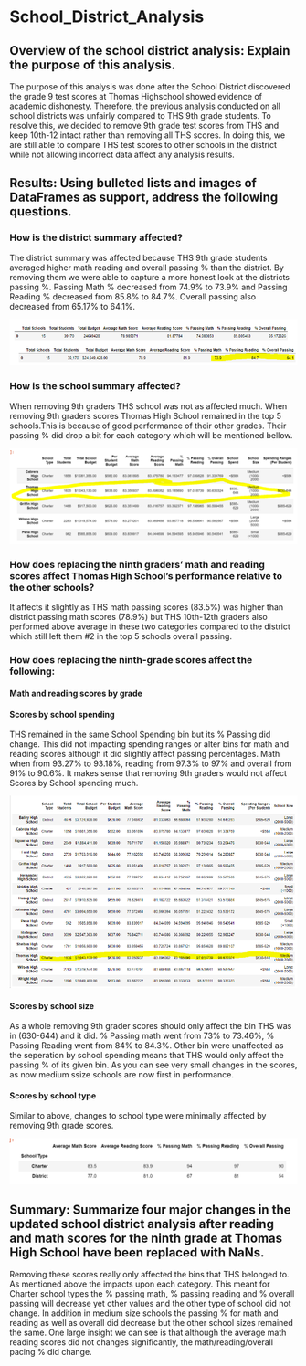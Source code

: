 # School_District_Analysis
## Overview of the school district analysis: Explain the purpose of this analysis.
The purpose of this analysis was done after the School District discovered the grade 9 test scores at Thomas Highschool showed evidence of academic dishonesty. Therefore, the previous analysis conducted on all school districts was unfairly compared to THS 9th grade students. To resolve this, we decided to remove 9th grade test scores from THS and keep 10th-12 intact rather than removing all THS scores. In doing this, we are still able to compare THS test scores to other schools in the district while not allowing incorrect data affect any analysis results. 

## Results: Using bulleted lists and images of DataFrames as support, address the following questions.

### How is the district summary affected?
The district summary was affected because THS 9th grade students averaged higher math reading and overall passing % than the district. By removing them we were able to capture a more honest look at the districts passing %. Passing Math % decreased from 74.9% to 73.9% and Passing Reading % decreased from 85.8% to 84.7%. Overall passing also decreased from 65.17% to 64.1%. 

![](Final_District_Summary.png)

### How is the school summary affected?
When removing 9th graders THS school was not as affected much. When removing 9th graders scores Thomas High School remained in the top 5 schools.This is because of good performance of their other grades. Their passing % did drop a bit for each category which will be mentioned bellow. 

![](Top_5_Schools.PNG)

### How does replacing the ninth graders’ math and reading scores affect Thomas High School’s performance relative to the other schools?
It affects it slightly as THS math passing scores (83.5%) was higher than district passing math scores (78.9%) but THS 10th-12th graders also performed above average in these two categories compared to the district which still left them #2 in the top 5 schools overall passing. 

### How does replacing the ninth-grade scores affect the following:

#### Math and reading scores by grade
#### Scores by school spending
THS remained in the same School Spending bin but its % Passing did change. This did not impacting spending ranges or alter bins for math and reading scores although it did slightly affect passing percentages. Math when from 93.27% to 93.18%, reading from 97.3% to 97% and overall from 91% to 90.6%. It makes sense that removing 9th graders would not affect Scores by School spending much.

![](School_Spending.PNG)

#### Scores by school size
As a whole removing 9th grader scores should only affect the bin THS was in (630-644) and it did. % Passing math went from 73% to 73.46%, % Passing Reading went from 84% to 84.3%. Other bin were unaffected as the seperation by school spending means that THS would only affect the passing % of its given bin. As you can see very small changes in the scores, as now medium ssize schools are now first in performance. 

#### Scores by school type
Similar to above, changes to school type were minimally affected by removing 9th grade scores.

![](school_type.PNG)

## Summary: Summarize four major changes in the updated school district analysis after reading and math scores for the ninth grade at Thomas High School have been replaced with NaNs.

Removing these scores really only affected the bins that THS belonged to. As mentioned above the impacts upon each category. This meant for Charter school types the % passing math, % passing reading and % overall passing will decrease yet other values and the other type of school did not change. In addition in medium size schools the passing % for math and reading as well as overall did decrease but the other school sizes remained the same. One large insight we can see is that although the average math reading scores did not changes significantly, the math/reading/overall pacing % did change.

